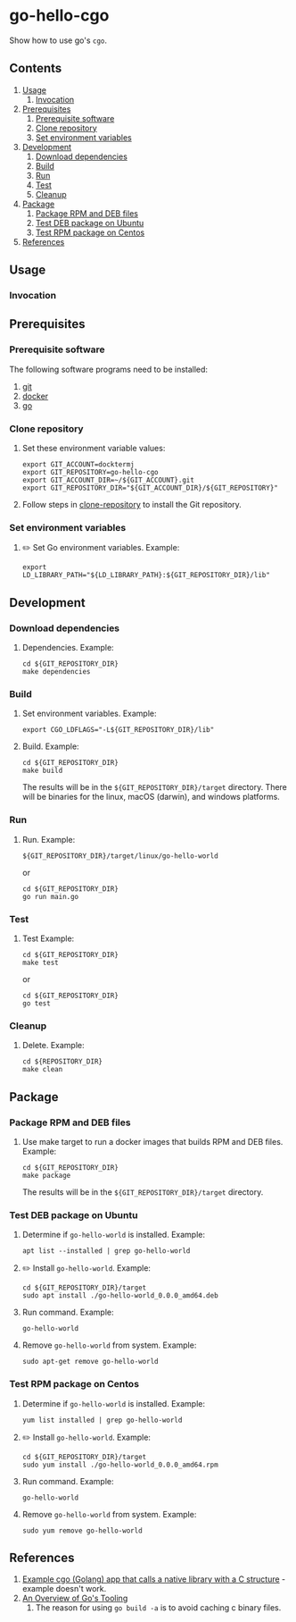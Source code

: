 # go-hello-cgo

Show how to use go's `cgo`.

## Contents

1. [Usage](#usage)
    1. [Invocation](#invocation)
1. [Prerequisites](#prerequisites)
    1. [Prerequisite software](#prerequisite-software)
    1. [Clone repository](#clone-repository)
    1. [Set environment variables](#set-environment-variables)
1. [Development](#development)
    1. [Download dependencies](#download-dependencies)
    1. [Build](#build)
    1. [Run](#run)
    1. [Test](#test)
    1. [Cleanup](#cleanup)
1. [Package](#package)
    1. [Package RPM and DEB files](#package-rpm-and-deb-files)
    1. [Test DEB package on Ubuntu](#test-deb-package-on-ubuntu)
    1. [Test RPM package on Centos](#test-rpm-package-on-centos)
1. [References](#references)

## Usage

### Invocation

## Prerequisites

### Prerequisite software

The following software programs need to be installed:

1. [git](https://github.com/docktermj/KnowledgeBase/blob/master/software/git.md#installation)
1. [docker](https://github.com/docktermj/KnowledgeBase/blob/master/software/docker.md#installation)
1. [go](https://github.com/docktermj/KnowledgeBase/blob/master/software/go.md#installation)

### Clone repository

1. Set these environment variable values:

    ```console
    export GIT_ACCOUNT=docktermj
    export GIT_REPOSITORY=go-hello-cgo
    export GIT_ACCOUNT_DIR=~/${GIT_ACCOUNT}.git
    export GIT_REPOSITORY_DIR="${GIT_ACCOUNT_DIR}/${GIT_REPOSITORY}"
    ```

1. Follow steps in [clone-repository](https://github.com/docktermj/KnowledgeBase/blob/master/HowTo/clone-repository.md)
   to install the Git repository.

### Set environment variables

1. :pencil2: Set Go environment variables.
   Example:

    ```console
    export LD_LIBRARY_PATH="${LD_LIBRARY_PATH}:${GIT_REPOSITORY_DIR}/lib"
    ```

## Development

### Download dependencies

1. Dependencies.
   Example:

    ```console
    cd ${GIT_REPOSITORY_DIR}
    make dependencies
    ```

### Build

1. Set environment variables.
   Example:

    ```console
    export CGO_LDFLAGS="-L${GIT_REPOSITORY_DIR}/lib"

    ```

1. Build.
   Example:

    ```console
    cd ${GIT_REPOSITORY_DIR}
    make build
    ```

   The results will be in the `${GIT_REPOSITORY_DIR}/target` directory.
   There will be binaries for the linux, macOS (darwin), and windows platforms.

### Run

1. Run.
   Example:

    ```console
    ${GIT_REPOSITORY_DIR}/target/linux/go-hello-world
    ```

    or

    ```console
    cd ${GIT_REPOSITORY_DIR}
    go run main.go
    ```

### Test

1. Test
   Example:

    ```console
    cd ${GIT_REPOSITORY_DIR}
    make test
    ```

    or

    ```console
    cd ${GIT_REPOSITORY_DIR}
    go test
    ```

### Cleanup

1. Delete.
   Example:

    ```console
    cd ${REPOSITORY_DIR}
    make clean
    ```

## Package

### Package RPM and DEB files

1. Use make target to run a docker images that builds RPM and DEB files.
   Example:

    ```console
    cd ${GIT_REPOSITORY_DIR}
    make package
    ```

   The results will be in the `${GIT_REPOSITORY_DIR}/target` directory.

### Test DEB package on Ubuntu

1. Determine if `go-hello-world` is installed.
   Example:

    ```console
    apt list --installed | grep go-hello-world
    ```

1. :pencil2: Install `go-hello-world`.
   Example:

    ```console
    cd ${GIT_REPOSITORY_DIR}/target
    sudo apt install ./go-hello-world_0.0.0_amd64.deb
    ```

1. Run command.
   Example:

    ```console
    go-hello-world
    ```

1. Remove `go-hello-world` from system.
   Example:

    ```console
    sudo apt-get remove go-hello-world
    ```

### Test RPM package on Centos

1. Determine if `go-hello-world` is installed.
   Example:

    ```console
    yum list installed | grep go-hello-world
    ```

1. :pencil2: Install `go-hello-world`.
   Example:

    ```console
    cd ${GIT_REPOSITORY_DIR}/target
    sudo yum install ./go-hello-world_0.0.0_amd64.rpm
    ```

1. Run command.
   Example:

    ```console
    go-hello-world
    ```

1. Remove `go-hello-world` from system.
   Example:

    ```console
    sudo yum remove go-hello-world
    ```

## References

1. [Example cgo (Golang) app that calls a native library with a C structure](http://www.mischiefblog.com/2014/06/26/example-cgo-golang-app-that-calls-a-native-library-with-a-c-structure/) - example doesn't work.
1. [An Overview of Go's Tooling](https://www.alexedwards.net/blog/an-overview-of-go-tooling)
    1. The reason for using `go build -a` is to avoid caching c binary files.
